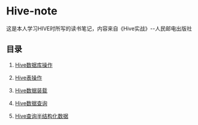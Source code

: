 # Hive-note


这是本人学习HIVE时所写的读书笔记，内容来自《Hive实战》--人民邮电出版社


## 目录

1.  [Hive数据库操作](Hive/hive_sql_database.md) </br>

2.  [Hive表操作](Hive/hive_sql_table.md) </br>

3.  [Hive数据装载](Hive/hive_sql_loaddata.md) </br>

4.  [Hive数据查询](Hive/hive_sql_select.md) </br>

5.  [Hive查询半结构化数据](Hive/hive_sql_select2.md) </br>